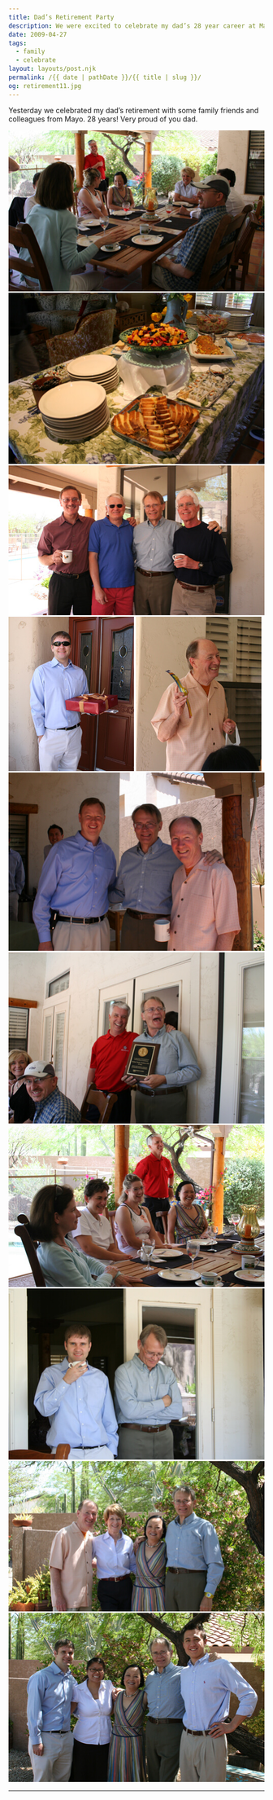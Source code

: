 ```yaml
---
title: Dad’s Retirement Party
description: We were excited to celebrate my dad’s 28 year career at Mayo Clinic.
date: 2009-04-27
tags: 
  - family
  - celebrate
layout: layouts/post.njk
permalink: /{{ date | pathDate }}/{{ title | slug }}/
og: retirement11.jpg
---
```


Yesterday we celebrated my dad’s retirement with some family friends and colleagues from Mayo. 28 years! Very proud of you dad.

<p>
  <img src="/img/retirement3.jpg"  alt="" />
  <img src="/img/retirement5.jpg"  alt="" />
  <img src="/img/retirement6.jpg"  alt="" />
  <img src="/img/retirement1.jpg"  alt="" class="img-left" />
  <img src="/img/retirement9.jpg"  alt="" />
  <img src="/img/retirement2.jpg"  alt="" />
  <img src="/img/retirement11.jpg" alt="" />
  <img src="/img/retirement10.jpg" alt="" />
  <img src="/img/retirement7.jpg"  alt="" />
  <img src="/img/retirement12.jpg" alt="" />
  <img src="/img/retirement13.jpg" alt="" />
</p>

---
